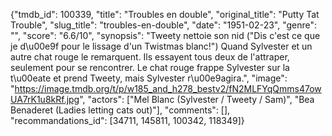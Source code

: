 {"tmdb_id": 100339, "title": "Troubles en double", "original_title": "Putty Tat Trouble", "slug_title": "troubles-en-double", "date": "1951-02-23", "genre": "", "score": "6.6/10", "synopsis": "Tweety nettoie son nid (\"Dis c'est ce que je d\u00e9f pour le lissage d'un Twistmas blanc!\") Quand Sylvester et un autre chat rouge le remarquent. Ils essayent tous deux de l'attraper, seulement pour se rencontrer. Le chat rouge frappe Sylvester sur la t\u00eate et prend Tweety, mais Sylvester r\u00e9agira.", "image": "https://image.tmdb.org/t/p/w185_and_h278_bestv2/fN2MLFYqQmms47owUA7rK1u8kRf.jpg", "actors": ["Mel Blanc (Sylvester / Tweety / Sam)", "Bea Benaderet (Ladies letting cats out)"], "comments": [], "recommandations_id": [34711, 145811, 100342, 118349]}